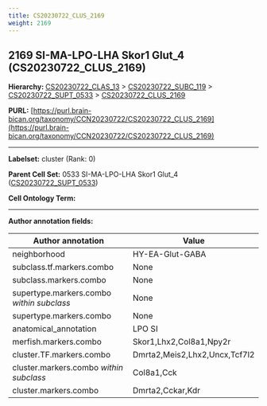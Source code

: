 ```yaml
---
title: CS20230722_CLUS_2169
weight: 2169
---
```

## 2169 SI-MA-LPO-LHA Skor1 Glut_4 (CS20230722_CLUS_2169)
<b>Hierarchy: </b>
[CS20230722_CLAS_13](../CS20230722_CLAS_13) >
[CS20230722_SUBC_119](../CS20230722_SUBC_119) >
[CS20230722_SUPT_0533](../CS20230722_SUPT_0533) >
[CS20230722_CLUS_2169](../CS20230722_CLUS_2169)

**PURL:** [https://purl.brain-bican.org/taxonomy/CCN20230722/CS20230722_CLUS_2169](https://purl.brain-bican.org/taxonomy/CCN20230722/CS20230722_CLUS_2169)

---


**Labelset:** cluster (Rank: 0)

**Parent Cell Set:** 0533 SI-MA-LPO-LHA Skor1 Glut_4 ([CS20230722_SUPT_0533](../CS20230722_SUPT_0533))



**Cell Ontology Term:** 

[MARKER GENES.]: #


---

[TRANSFERRED ANNOTATIONS.]: #


[AUTHOR ANNOTATION FIELDS.]: #


**Author annotation fields:**

| Author annotation | Value |
|-------------------|-------|
|neighborhood|HY-EA-Glut-GABA|
|subclass.tf.markers.combo|None|
|subclass.markers.combo|None|
|supertype.markers.combo _within subclass_|None|
|supertype.markers.combo|None|
|anatomical_annotation|LPO SI|
|merfish.markers.combo|Skor1,Lhx2,Col8a1,Npy2r|
|cluster.TF.markers.combo|Dmrta2,Meis2,Lhx2,Uncx,Tcf7l2|
|cluster.markers.combo _within subclass_|Col8a1,Cck|
|cluster.markers.combo|Dmrta2,Cckar,Kdr|
